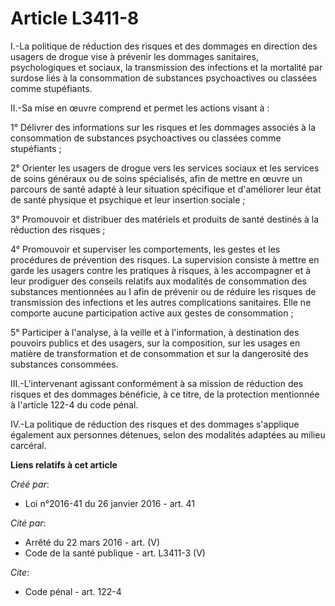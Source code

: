 # Article L3411-8

I.-La politique de réduction des risques et des dommages en direction des usagers de drogue vise à prévenir les dommages
sanitaires, psychologiques et sociaux, la transmission des infections et la mortalité par surdose liés à la consommation de
substances psychoactives ou classées comme stupéfiants. 

II.-Sa mise en œuvre comprend et permet les actions visant à : 

1° Délivrer des informations sur les risques et les dommages associés à la consommation de substances psychoactives ou
classées comme stupéfiants ; 

2° Orienter les usagers de drogue vers les services sociaux et les services de soins généraux ou de soins spécialisés, afin
de mettre en œuvre un parcours de santé adapté à leur situation spécifique et d'améliorer leur état de santé physique et
psychique et leur insertion sociale ; 

3° Promouvoir et distribuer des matériels et produits de santé destinés à la réduction des risques ; 

4° Promouvoir et superviser les comportements, les gestes et les procédures de prévention des risques. La supervision
consiste à mettre en garde les usagers contre les pratiques à risques, à les accompagner et à leur prodiguer des conseils
relatifs aux modalités de consommation des substances mentionnées au I afin de prévenir ou de réduire les risques de
transmission des infections et les autres complications sanitaires. Elle ne comporte aucune participation active aux gestes
de consommation ; 

5° Participer à l'analyse, à la veille et à l'information, à destination des pouvoirs publics et des usagers, sur la
composition, sur les usages en matière de transformation et de consommation et sur la dangerosité des substances consommées. 

III.-L'intervenant agissant conformément à sa mission de réduction des risques et des dommages bénéficie, à ce titre, de la
protection mentionnée à l'article 122-4 du code pénal. 

IV.-La politique de réduction des risques et des dommages s'applique également aux personnes détenues, selon des modalités
adaptées au milieu carcéral.

**Liens relatifs à cet article**

_Créé par_:

  - Loi n°2016-41 du 26 janvier 2016 - art. 41

_Cité par_:

  - Arrêté du 22 mars 2016 - art. (V)
  - Code de la santé publique - art. L3411-3 (V)

_Cite_:

  - Code pénal - art. 122-4
